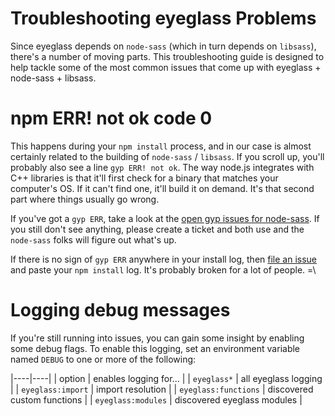 # Troubleshooting eyeglass Problems

Since eyeglass depends on `node-sass` (which in turn depends on `libsass`), there's a number of moving parts. This troubleshooting guide is designed to help tackle some of the most common issues that come up with eyeglass + node-sass + libsass.

# npm ERR! not ok code 0
This happens during your `npm install` process, and in our case is almost certainly related to the building of `node-sass` / `libsass`. If you scroll up, you'll probably also see a line `gyp ERR! not ok`. The way node.js integrates with C++ libraries is that it'll first check for a binary that matches your computer's OS. If it can't find one, it'll build it on demand. It's that second part where things usually go wrong.

If you've got a `gyp ERR`, take a look at the [open gyp issues for node-sass](https://github.com/sass/node-sass/search?o=desc&q=gyp&s=updated&state=open&type=Issues&utf8=✓). If you still don't see anything, please create a ticket and both use and the `node-sass` folks will figure out what's up.

If there is no sign of `gyp ERR` anywhere in your install log, then [file an issue](https://github.com/sass-eyeglass/eyeglass/issues) and paste your `npm install` log. It's probably broken for a lot of people. =\

# Logging debug messages

If you're still running into issues, you can gain some insight by enabling some debug flags. To enable this logging, set an environment variable named `DEBUG` to one or more of the following:

|----|----|
| option | enables logging for...  |
| `eyeglass*` | all eyeglass logging |
| `eyeglass:import` | import resolution |
| `eyeglass:functions` | discovered custom functions |
| `eyeglass:modules` | discovered eyeglass modules |
